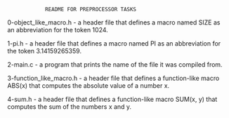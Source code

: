				README FOR PREPROCESSOR TASKS

0-object_like_macro.h - a header file that defines a macro named SIZE as an abbreviation for the token 1024.

1-pi.h - a header file that defines a macro named PI as an abbreviation for the token 3.14159265359.

2-main.c - a program that prints the name of the file it was compiled from.

3-function_like_macro.h - a header file that defines a function-like macro ABS(x) that computes the absolute value of a number x.

4-sum.h - a header file that defines a function-like macro SUM(x, y) that computes the sum of the numbers x and y.
